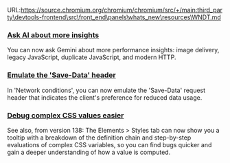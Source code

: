 URL:https://source.chromium.org/chromium/chromium/src/+/main:third_party\devtools-frontend\src\front_end\panels\whats_new\resources\WNDT.md
### [Ask AI about more insights](ai-insights)
You can now ask Gemini about more performance insights: image delivery, legacy JavaScript, duplicate JavaScript, and modern HTTP.

### [Emulate the 'Save-Data' header](save-data)
In 'Network conditions', you can now emulate the 'Save-Data' request header that indicates the client's preference for reduced data usage.

### [Debug complex CSS values easier](debug-css)
See also, from version 138: The Elements > Styles tab can now show you a tooltip with a breakdown of the definition chain and step-by-step evaluations of complex CSS variables, so you can find bugs quicker and gain a deeper understanding of how a value is computed.
